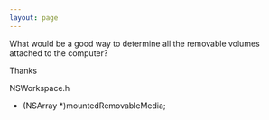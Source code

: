 ```yaml
---
layout: page
---
```


What would be a good way to determine all the removable volumes attached to the computer?

Thanks

    
NSWorkspace.h
- (NSArray *)mountedRemovableMedia;
